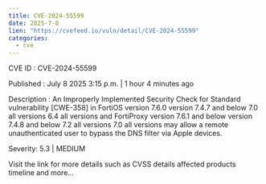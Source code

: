 ```yaml
---
title: CVE-2024-55599
date: 2025-7-8
lien: "https://cvefeed.io/vuln/detail/CVE-2024-55599"
categories:
  - cve
---
```


CVE ID : CVE-2024-55599

Published :  July 8
2025
3:15 p.m. | 1 hour
4 minutes ago

Description : An Improperly Implemented Security Check for Standard vulnerability [CWE-358] in FortiOS version 7.6.0
version 7.4.7 and below
7.0 all versions
6.4 all versions and FortiProxy version 7.6.1 and below
version 7.4.8 and below
7.2 all versions
7.0 all versions may allow a remote unauthenticated user to bypass the DNS filter via Apple devices.

Severity: 5.3 | MEDIUM

Visit the link for more details
such as CVSS details
affected products
timeline
and more...
